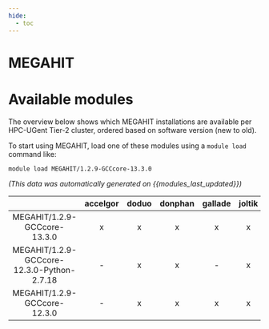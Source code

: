 ```yaml
---
hide:
  - toc
---
```


MEGAHIT
=======

# Available modules


The overview below shows which MEGAHIT installations are available per HPC-UGent Tier-2 cluster, ordered based on software version (new to old).

To start using MEGAHIT, load one of these modules using a `module load` command like:

```shell
module load MEGAHIT/1.2.9-GCCcore-13.3.0
```

*(This data was automatically generated on {{modules_last_updated}})*  

| |accelgor|doduo|donphan|gallade|joltik|litleo|shinx|
| :---: | :---: | :---: | :---: | :---: | :---: | :---: | :---: |
|MEGAHIT/1.2.9-GCCcore-13.3.0|x|x|x|x|x|x|x|
|MEGAHIT/1.2.9-GCCcore-12.3.0-Python-2.7.18|-|x|x|-|x|x|x|
|MEGAHIT/1.2.9-GCCcore-12.3.0|-|x|x|x|x|-|-|
